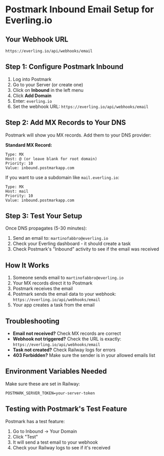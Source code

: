 # Postmark Inbound Email Setup for Everling.io

## Your Webhook URL
```
https://everling.io/api/webhooks/email
```

## Step 1: Configure Postmark Inbound

1. Log into Postmark
2. Go to your Server (or create one)
3. Click on **Inbound** in the left menu
4. Click **Add Domain**
5. Enter: `everling.io`
6. Set the webhook URL: `https://everling.io/api/webhooks/email`

## Step 2: Add MX Records to Your DNS

Postmark will show you MX records. Add them to your DNS provider:

**Standard MX Record:**
```
Type: MX
Host: @ (or leave blank for root domain)
Priority: 10
Value: inbound.postmarkapp.com
```

If you want to use a subdomain like `mail.everling.io`:
```
Type: MX
Host: mail
Priority: 10
Value: inbound.postmarkapp.com
```

## Step 3: Test Your Setup

Once DNS propagates (5-30 minutes):

1. Send an email to: `martinofabbro@everling.io`
2. Check your Everling dashboard - it should create a task
3. Check Postmark's "Inbound" activity to see if the email was received

## How It Works

1. Someone sends email to `martinofabbro@everling.io`
2. Your MX records direct it to Postmark
3. Postmark receives the email
4. Postmark sends the email data to your webhook: `https://everling.io/api/webhooks/email`
5. Your app creates a task from the email

## Troubleshooting

- **Email not received?** Check MX records are correct
- **Webhook not triggered?** Check the URL is exactly: `https://everling.io/api/webhooks/email`
- **Task not created?** Check Railway logs for errors
- **403 Forbidden?** Make sure the sender is in your allowed emails list

## Environment Variables Needed

Make sure these are set in Railway:
```
POSTMARK_SERVER_TOKEN=your-server-token
```

## Testing with Postmark's Test Feature

Postmark has a test feature:
1. Go to Inbound → Your Domain
2. Click "Test" 
3. It will send a test email to your webhook
4. Check your Railway logs to see if it's received
